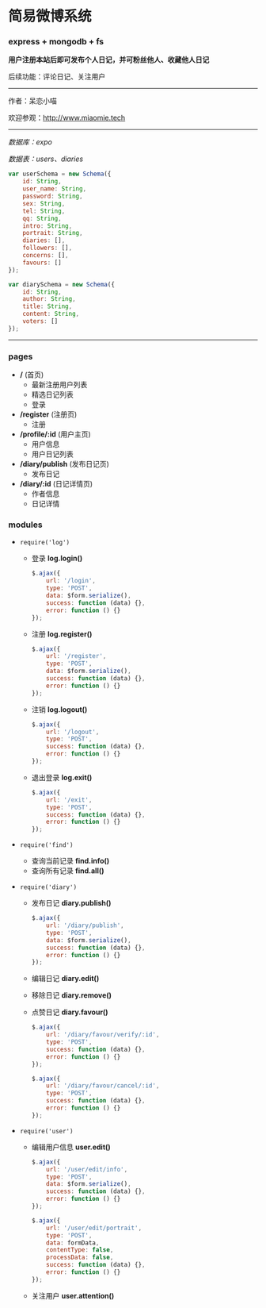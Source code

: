 # 简易微博系统 #
### express + mongodb + fs ###

__用户注册本站后即可发布个人日记，并可粉丝他人、收藏他人日记__

后续功能：评论日记、关注用户

*****

作者：呆恋小喵

欢迎参观：<http://www.miaomie.tech>

*****

_数据库：expo_

_数据表：users、diaries_

```javascript
var userSchema = new Schema({
    id: String,
    user_name: String,
    password: String,
    sex: String,
    tel: String,
    qq: String,
    intro: String,
    portrait: String,
    diaries: [],
    followers: [],
    concerns: [],
    favours: []
});

var diarySchema = new Schema({
    id: String,
    author: String,
    title: String,
    content: String,
    voters: []
}); 
```

*****

### pages ###
+ __/__ (首页)
	+ 最新注册用户列表
	+ 精选日记列表
	+ 登录
+ __/register__ (注册页)
	+ 注册
+ __/profile/:id__ (用户主页)
	+ 用户信息
	+ 用户日记列表
+ __/diary/publish__ (发布日记页)
	+ 发布日记
+ __/diary/:id__ (日记详情页)
	+ 作者信息
	+ 日记详情

### modules ###
+ `require('log')`
	+ 登录 __log.login()__
	
        ```javascript
        $.ajax({
            url: '/login',
            type: 'POST',
            data: $form.serialize(),
            success: function (data) {},
            error: function () {}
        });
        ```
        
	+ 注册 __log.register()__
	
        ```javascript
        $.ajax({
            url: '/register',
            type: 'POST',
            data: $form.serialize(),
            success: function (data) {},
            error: function () {}
        });
        ```
        
	+ 注销 __log.logout()__
	
	    ```javascript
	    $.ajax({
            url: '/logout',
            type: 'POST',
            success: function (data) {},
            error: function () {}
        });
        ```
        
	+ 退出登录 __log.exit()__	
	
	    ```javascript
	    $.ajax({
            url: '/exit',
            type: 'POST',
            success: function (data) {},
            error: function () {}
        });
	    ```
	    
+ `require('find')`
	+ 查询当前记录 __find.info()__
	+ 查询所有记录 __find.all()__	
+ `require('diary')`
	+ 发布日记 __diary.publish()__
	
	    ```javascript
	    $.ajax({
            url: '/diary/publish',
            type: 'POST',
            data: $form.serialize(),
            success: function (data) {},
            error: function () {}
        });
	    ```
	    
	+ 编辑日记 __diary.edit()__
	+ 移除日记 __diary.remove()__
	+ 点赞日记 __diary.favour()__	
	
	    ```javascript
	    $.ajax({
            url: '/diary/favour/verify/:id',
            type: 'POST',
            success: function (data) {},
            error: function () {}
        });
	    ```
	    
	    ```javascript
	    $.ajax({
            url: '/diary/favour/cancel/:id',
            type: 'POST',
            success: function (data) {},
            error: function () {}
        });
	    ```
	    
+ `require('user')`
	+ 编辑用户信息 __user.edit()__
	
	    ```javascript
	    $.ajax({
            url: '/user/edit/info',
            type: 'POST',
            data: $form.serialize(),
            success: function (data) {},
            error: function () {}
        });
	    ```
	    
	    ```javascript
	    $.ajax({
            url: '/user/edit/portrait',
            type: 'POST',
            data: formData,
            contentType: false,
            processData: false,
            success: function (data) {},
            error: function () {}
        });
	    ```
	    
	+ 关注用户 __user.attention()__